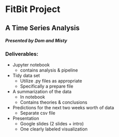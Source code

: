 # FitBit Project
## A Time Series Analysis
##### Presented by Dom and Misty

### Deliverables: 
 - Jupyter notebook 
    -  contains analysis & pipeline
 - Tidy data set
    - Utilize .py files as appropriate 
    - Specifically a prepare file
 - A summarization of the data
    - In notebook
    - Contains theories & conclusions
 - Predictions for the next two weeks worth of data
    - Separate csv file
 - Presentation
    - Google slides (2 slides + intro)
    - One clearly labeled visualization
